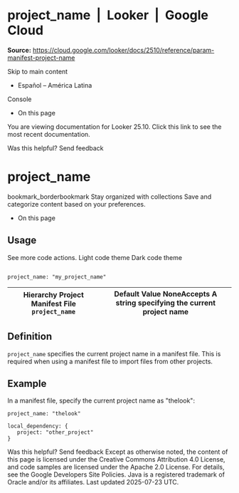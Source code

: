 # project_name  |  Looker  |  Google Cloud

**Source:** https://cloud.google.com/looker/docs/2510/reference/param-manifest-project-name

Skip to main content 
  * Español – América Latina

Console 


  * On this page


You are viewing documentation for Looker 25.10. Click this link to see the most recent documentation. 


Was this helpful?
Send feedback 
#  project_name
bookmark_borderbookmark Stay organized with collections  Save and categorize content based on your preferences.
  * On this page


## Usage
See more code actions.
Light code theme
Dark code theme
```

project_name: "my_project_name"

```

Hierarchy Project Manifest File `project_name` |  Default Value NoneAccepts A string specifying the current project name   
---|---  
## Definition
`project_name` specifies the current project name in a manifest file. This is required when using a manifest file to import files from other projects.
## Example
In a manifest file, specify the current project name as "thelook":
```
project_name: "thelook"

local_dependency: {
   project: "other_project"
}

```

Was this helpful?
Send feedback 
Except as otherwise noted, the content of this page is licensed under the Creative Commons Attribution 4.0 License, and code samples are licensed under the Apache 2.0 License. For details, see the Google Developers Site Policies. Java is a registered trademark of Oracle and/or its affiliates.
Last updated 2025-07-23 UTC.


